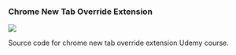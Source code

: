 ### Chrome New Tab Override Extension

![](http://i.imgur.com/XCHlhft.png)

Source code for chrome new tab override extension Udemy course.